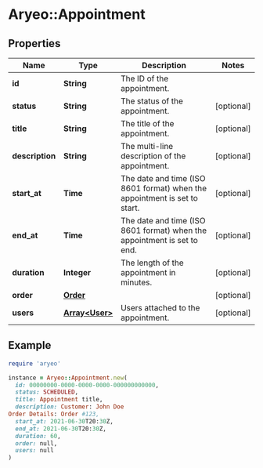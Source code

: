 # Aryeo::Appointment

## Properties

| Name | Type | Description | Notes |
| ---- | ---- | ----------- | ----- |
| **id** | **String** | The ID of the appointment. |  |
| **status** | **String** | The status of the appointment. | [optional] |
| **title** | **String** | The title of the appointment. | [optional] |
| **description** | **String** | The multi-line description of the appointment. | [optional] |
| **start_at** | **Time** | The date and time (ISO 8601 format) when the appointment is set to start. | [optional] |
| **end_at** | **Time** | The date and time (ISO 8601 format) when the appointment is set to end. | [optional] |
| **duration** | **Integer** | The length of the appointment in minutes. | [optional] |
| **order** | [**Order**](Order.md) |  | [optional] |
| **users** | [**Array&lt;User&gt;**](User.md) | Users attached to the appointment. | [optional] |

## Example

```ruby
require 'aryeo'

instance = Aryeo::Appointment.new(
  id: 00000000-0000-0000-0000-000000000000,
  status: SCHEDULED,
  title: Appointment title,
  description: Customer: John Doe
Order Details: Order #123,
  start_at: 2021-06-30T20:30Z,
  end_at: 2021-06-30T20:30Z,
  duration: 60,
  order: null,
  users: null
)
```

